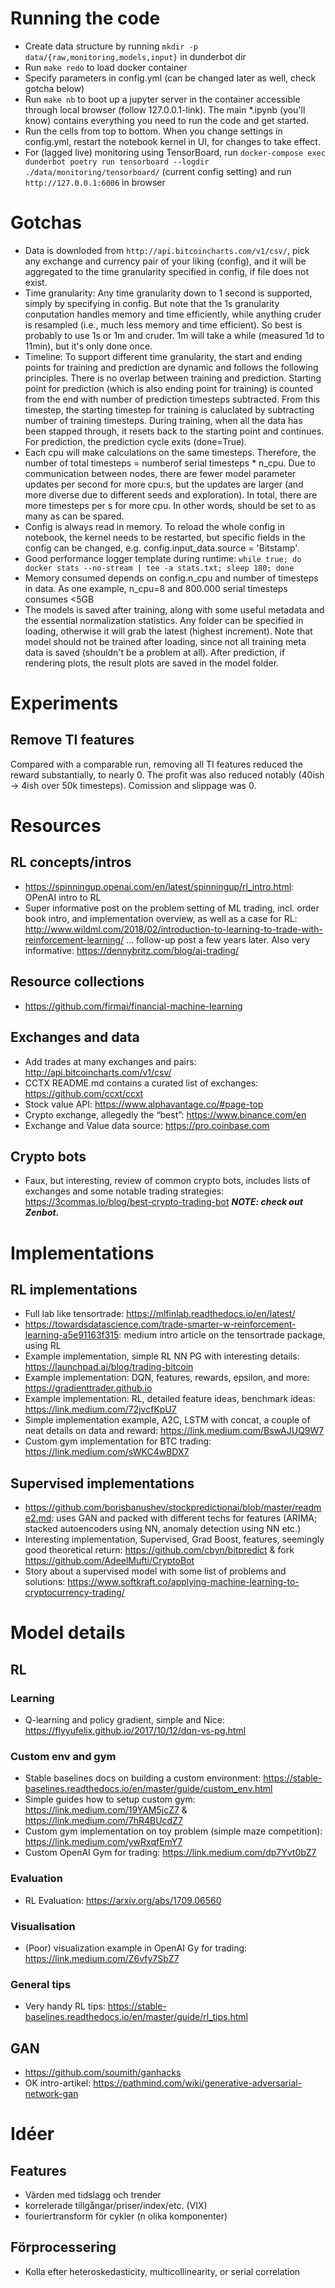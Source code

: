 # Running the code
* Create data structure by running `mkdir -p data/{raw,monitoring,models,input}` in dunderbot dir
* Run `make redo` to load docker container
* Specify parameters in config.yml (can be changed later as well, check gotcha below)
* Run `make nb` to boot up a jupyter server in the container accessible through local browser (follow 127.0.0.1-link). The main *.ipynb (you'll know) contains everything you need to run the code and get started.
* Run the cells from top to bottom. When you change settings in config.yml, restart the notebook kernel in UI, for changes to take effect.
* For (lagged live) monitoring using TensorBoard, run `docker-compose exec dunderbot poetry run tensorboard --logdir ./data/monitoring/tensorboard/` (current config setting) and run `http://127.0.0.1:6006` in browser

# Gotchas
* Data is downloded from `http://api.bitcoincharts.com/v1/csv/`, pick any exchange and currency pair of your liking (config), and it will be aggregated to the time granularity specified in config, if file does not exist.
* Time granularity: Any time granularity down to 1 second is supported, simply by specifying in config. But note that the 1s granularity conputation handles memory and time efficiently, while anything cruder is resampled (i.e., much less memory and time efficient). So best is probably to use 1s or 1m and cruder. 1m will take a while (measured 1d to 11min), but it's only done once.
* Timeline: To support different time granularity, the start and ending points for training and prediction are dynamic and follows the following principles. There is no overlap between training and prediction. Starting point for prediction (which is also ending point for training) is counted from the end with number of prediction timesteps subtracted. From this timestep, the starting timestep for training is caluclated by subtracting number of training timesteps. During training, when all the data has been stapped through, it resets back to the starting point and continues. For prediction, the prediction cycle exits (done=True).
* Each cpu will make calculations on the same timesteps. Therefore, the number of total timesteps = numberof serial timesteps * n_cpu. Due to communication between nodes, there are fewer model parameter updates per second for more cpu:s, but the updates are larger (and more diverse due to different seeds and exploration). In total, there are more timesteps per s for more cpu. In other words, should be set to as many as can be spared.
* Config is always read in memory. To reload the whole config in notebook, the kernel needs to be restarted, but specific fields in the config can be changed, e.g. config.input_data.source = 'Bitstamp'.
* Good performance logger template during runtime: ```while true; do docker stats --no-stream | tee -a stats.txt; sleep 180; done```
* Memory consumed depends on config.n_cpu and number of timesteps in data. As one example, n_cpu=8 and 800.000 serial timesteps consumes <5GB
* The models is saved after training, along with some useful metadata and the essential normalization statistics. Any folder can be specified in loading, otherwise it will grab the latest (highest increment). Note that model should not be trained after loading, since not all training meta data is saved (shouldn't be a problem at all). After prediction, if rendering plots, the result plots are saved in the model folder.

# Experiments
## Remove TI features
Compared with a comparable run, removing all TI features reduced the reward substantially, to nearly 0. The profit was also reduced notably (40ish -> 4ish over 50k timesteps). Comission and slippage was 0.

# Resources
## RL concepts/intros
* https://spinningup.openai.com/en/latest/spinningup/rl_intro.html: OPenAI intro to RL
* Super informative post on the problem setting of ML trading, incl. order book intro, and implementation overview, as well as a case for RL: http://www.wildml.com/2018/02/introduction-to-learning-to-trade-with-reinforcement-learning/
... follow-up post a few years later. Also very informative: https://dennybritz.com/blog/ai-trading/

## Resource collections
* https://github.com/firmai/financial-machine-learning

## Exchanges and data
* Add trades at many exchanges and pairs: http://api.bitcoincharts.com/v1/csv/
* CCTX README.md contains a curated list of exchanges: https://github.com/ccxt/ccxt
* Stock value API: https://www.alphavantage.co/#page-top
* Crypto exchange, allegedly the “best”: https://www.binance.com/en
* Exchange and Value data source: https://pro.coinbase.com

## Crypto bots
* Faux, but interesting, review of common crypto bots, includes lists of exchanges and some notable trading strategies: https://3commas.io/blog/best-crypto-trading-bot ***NOTE: check out Zenbot.***


# Implementations
## RL implementations
* Full lab like tensortrade: https://mlfinlab.readthedocs.io/en/latest/
* https://towardsdatascience.com/trade-smarter-w-reinforcement-learning-a5e91163f315: medium intro article on the tensortrade package, using RL
* Example implementation, simple RL NN PG with interesting details: https://launchpad.ai/blog/trading-bitcoin
* Example implementation: DQN, features, rewards, epsilon, and more: https://gradienttrader.github.io
* Example implementation: RL,  detailed feature ideas, benchmark ideas: https://link.medium.com/72jvcfKpU7
* Simple implementation example, A2C, LSTM with concat, a couple of neat details on data and reward: https://link.medium.com/BswAJUQ9W7
* Custom gym implementation for BTC trading: https://link.medium.com/sWKC4wBDX7

## Supervised implementations
* https://github.com/borisbanushev/stockpredictionai/blob/master/readme2.md: uses GAN and packed with different techs for features (ARIMA; stacked autoencoders using NN, anomaly detection using NN etc.)
* Interesting implementation, Supervised, Grad Boost, features, seemingly good theoretical return: https://github.com/cbyn/bitpredict & fork https://github.com/AdeelMufti/CryptoBot
* Story about a supervised model with some list of problems and solutions: https://www.softkraft.co/applying-machine-learning-to-cryptocurrency-trading/

# Model details
## RL
### Learning
* Q-learning and policy gradient, simple and Nice: https://flyyufelix.github.io/2017/10/12/dqn-vs-pg.html

### Custom env and gym
* Stable baselines docs on building a custom environment: https://stable-baselines.readthedocs.io/en/master/guide/custom_env.html
* Simple guides how to setup custom gym: https://link.medium.com/19YAM5jcZ7 & https://link.medium.com/7hR4BUcdZ7
* Custom gym implementation on toy problem (simple maze competition): https://link.medium.com/ywRxqfEmY7
* Custom OpenAI Gym for trading: https://link.medium.com/dp7Yvt0bZ7

### Evaluation
* RL Evaluation: https://arxiv.org/abs/1709.06560

### Visualisation
* (Poor) visualization example in OpenAI Gy for trading: https://link.medium.com/Z6vfy7SbZ7

### General tips
* Very handy RL tips: https://stable-baselines.readthedocs.io/en/master/guide/rl_tips.html

## GAN
* https://github.com/soumith/ganhacks
* OK intro-artikel: https://pathmind.com/wiki/generative-adversarial-network-gan

# Idéer
## Features
* Värden med tidslagg och trender
* korrelerade tillgångar/priser/index/etc. (VIX)
* fouriertransform för cykler (n olika komponenter)

## Förprocessering
* Kolla efter heteroskedasticity, multicollinearity, or serial correlation







